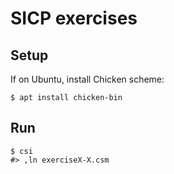 # SICP exercises


## Setup

If on Ubuntu, install Chicken scheme:

```
$ apt install chicken-bin
```

## Run

```
$ csi
#> ,ln exerciseX-X.csm
```

